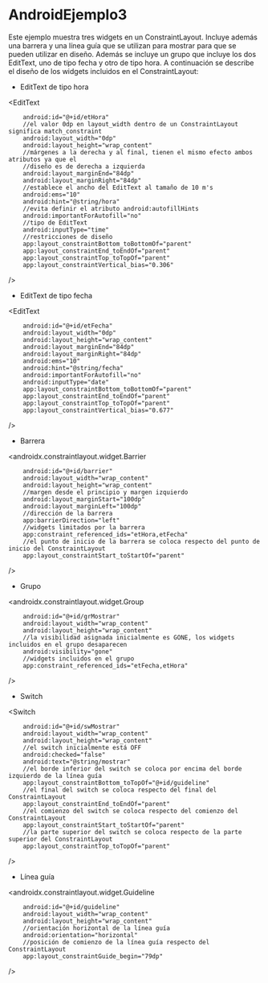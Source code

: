 # AndroidEjemplo3
Este ejemplo muestra tres widgets en un ConstraintLayout. Incluye además una barrera y una línea guía que se utilizan para mostrar para que se pueden utilizar en diseño. Además se incluye un grupo que incluye los dos EditText, uno de tipo fecha y otro de tipo hora. A continuación se describe el diseño de los widgets incluidos en el ConstraintLayout:

- EditText de tipo hora

<EditText

        android:id="@+id/etHora"
        //el valor 0dp en layout_width dentro de un ConstraintLayout significa match_constraint
        android:layout_width="0dp"
        android:layout_height="wrap_content"
        //márgenes a la derecha y al final, tienen el mismo efecto ambos atributos ya que el 
        //diseño es de derecha a izquierda
        android:layout_marginEnd="84dp"
        android:layout_marginRight="84dp"
        //establece el ancho del EditText al tamaño de 10 m's
        android:ems="10"
        android:hint="@string/hora"
        //evita definir el atributo android:autofillHints
        android:importantForAutofill="no"
        //tipo de EditText
        android:inputType="time"
        //restricciones de diseño
        app:layout_constraintBottom_toBottomOf="parent"
        app:layout_constraintEnd_toEndOf="parent"
        app:layout_constraintTop_toTopOf="parent"
        app:layout_constraintVertical_bias="0.306" 
/>

- EditText de tipo fecha

<EditText

        android:id="@+id/etFecha"
        android:layout_width="0dp"
        android:layout_height="wrap_content"
        android:layout_marginEnd="84dp"
        android:layout_marginRight="84dp"
        android:ems="10"
        android:hint="@string/fecha"
        android:importantForAutofill="no"
        android:inputType="date"
        app:layout_constraintBottom_toBottomOf="parent"
        app:layout_constraintEnd_toEndOf="parent"
        app:layout_constraintTop_toTopOf="parent"
        app:layout_constraintVertical_bias="0.677" 
/>

- Barrera

<androidx.constraintlayout.widget.Barrier

        android:id="@+id/barrier"
        android:layout_width="wrap_content"
        android:layout_height="wrap_content"
        //margen desde el principio y margen izquierdo
        android:layout_marginStart="100dp"
        android:layout_marginLeft="100dp"
        //dirección de la barrera
        app:barrierDirection="left"
        //widgets limitados por la barrera
        app:constraint_referenced_ids="etHora,etFecha"
        //el punto de inicio de la barrera se coloca respecto del punto de inicio del ConstraintLayout
        app:layout_constraintStart_toStartOf="parent"
/>

- Grupo

<androidx.constraintlayout.widget.Group

        android:id="@+id/grMostrar"
        android:layout_width="wrap_content"
        android:layout_height="wrap_content"
        //la visibilidad asignada inicialmente es GONE, los widgets incluidos en el grupo desaparecen 
        android:visibility="gone"
        //widgets incluidos en el grupo
        app:constraint_referenced_ids="etFecha,etHora" 
/>

- Switch

<Switch

        android:id="@+id/swMostrar"
        android:layout_width="wrap_content"
        android:layout_height="wrap_content"
        //el switch inicialmente está OFF
        android:checked="false"
        android:text="@string/mostrar"
        //el borde inferior del switch se coloca por encima del borde izquierdo de la línea guía
        app:layout_constraintBottom_toTopOf="@+id/guideline"
        //el final del switch se coloca respecto del final del ConstraintLayout
        app:layout_constraintEnd_toEndOf="parent"
        //el comienzo del switch se coloca respecto del comienzo del ConstraintLayout
        app:layout_constraintStart_toStartOf="parent"
        //la parte superior del switch se coloca respecto de la parte superior del ConstraintLayout
        app:layout_constraintTop_toTopOf="parent" 
/>

- Línea guía

<androidx.constraintlayout.widget.Guideline

        android:id="@+id/guideline"
        android:layout_width="wrap_content"
        android:layout_height="wrap_content"
        //orientación horizontal de la línea guía
        android:orientation="horizontal"
        //posición de comienzo de la línea guía respecto del ConstraintLayout
        app:layout_constraintGuide_begin="79dp" 
/>
